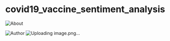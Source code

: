 # covid19_vaccine_sentiment_analysis
![About](https://www.canva.com/design/DAF1iwJNTQk/view?embed)

![Author](https://www.canva.com/design/DAF1iwJNTQk/YbA5ExcooHJq0E8dbupNtg/view?utm_content=DAF1iwJNTQk&utm_campaign=designshare&utm_medium=link&utm_source=editor)
![Uploading image.png…]()
